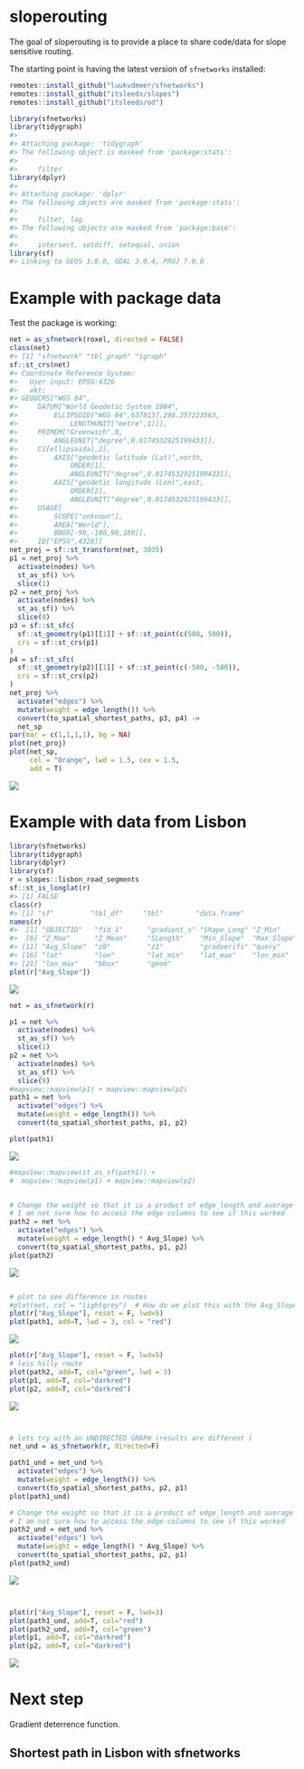 
<!-- README.md is generated from README.Rmd. Please edit that file -->

# sloperouting

<!-- badges: start -->

<!-- badges: end -->

The goal of sloperouting is to provide a place to share code/data for
slope sensitive routing.

The starting point is having the latest version of `sfnetworks`
installed:

``` r
remotes::install_github("luukvdmeer/sfnetworks")
remotes::install_github("itsleeds/slopes")
remotes::install_github("itsleeds/od")
```

``` r
library(sfnetworks)
library(tidygraph)
#> 
#> Attaching package: 'tidygraph'
#> The following object is masked from 'package:stats':
#> 
#>     filter
library(dplyr)
#> 
#> Attaching package: 'dplyr'
#> The following objects are masked from 'package:stats':
#> 
#>     filter, lag
#> The following objects are masked from 'package:base':
#> 
#>     intersect, setdiff, setequal, union
library(sf)
#> Linking to GEOS 3.8.0, GDAL 3.0.4, PROJ 7.0.0
```

# Example with package data

Test the package is working:

``` r
net = as_sfnetwork(roxel, directed = FALSE)
class(net)
#> [1] "sfnetwork" "tbl_graph" "igraph"
sf::st_crs(net)
#> Coordinate Reference System:
#>   User input: EPSG:4326 
#>   wkt:
#> GEOGCRS["WGS 84",
#>     DATUM["World Geodetic System 1984",
#>         ELLIPSOID["WGS 84",6378137,298.257223563,
#>             LENGTHUNIT["metre",1]]],
#>     PRIMEM["Greenwich",0,
#>         ANGLEUNIT["degree",0.0174532925199433]],
#>     CS[ellipsoidal,2],
#>         AXIS["geodetic latitude (Lat)",north,
#>             ORDER[1],
#>             ANGLEUNIT["degree",0.0174532925199433]],
#>         AXIS["geodetic longitude (Lon)",east,
#>             ORDER[2],
#>             ANGLEUNIT["degree",0.0174532925199433]],
#>     USAGE[
#>         SCOPE["unknown"],
#>         AREA["World"],
#>         BBOX[-90,-180,90,180]],
#>     ID["EPSG",4326]]
net_proj = sf::st_transform(net, 3035)
p1 = net_proj %>%  
  activate(nodes) %>%  
  st_as_sf() %>%  
  slice(1)  
p2 = net_proj %>%  
  activate(nodes) %>%  
  st_as_sf() %>%  
  slice(9)  
p3 = sf::st_sfc(  
  sf::st_geometry(p1)[[1]] + sf::st_point(c(500, 500)),  
  crs = sf::st_crs(p1)  
)  
p4 = sf::st_sfc(  
  sf::st_geometry(p2)[[1]] + sf::st_point(c(-500, -500)),  
  crs = sf::st_crs(p2)  
)  
net_proj %>%  
  activate("edges") %>%  
  mutate(weight = edge_length()) %>%  
  convert(to_spatial_shortest_paths, p3, p4) ->  
  net_sp  
par(mar = c(1,1,1,1), bg = NA)  
plot(net_proj)  
plot(net_sp,
     col = "Orange", lwd = 1.5, cex = 1.5,
     add = T)
```

![](README_files/figure-gfm/unnamed-chunk-4-1.png)<!-- -->

# Example with data from Lisbon

``` r
library(sfnetworks)
library(tidygraph)
library(dplyr)
library(sf)
r = slopes::lisbon_road_segments
sf::st_is_longlat(r)
#> [1] FALSE
class(r)
#> [1] "sf"         "tbl_df"     "tbl"        "data.frame"
names(r)
#>  [1] "OBJECTID"   "fid_1"      "gradient_s" "Shape_Leng" "Z_Min"     
#>  [6] "Z_Max"      "Z_Mean"     "SLength"    "Min_Slope"  "Max_Slope" 
#> [11] "Avg_Slope"  "z0"         "z1"         "gradverifi" "query"     
#> [16] "lat"        "lon"        "lat_min"    "lat_max"    "lon_min"   
#> [21] "lon_max"    "bbox"       "geom"
plot(r["Avg_Slope"])
```

![](README_files/figure-gfm/unnamed-chunk-5-1.png)<!-- -->

``` r
net = as_sfnetwork(r)

p1 = net %>%  
  activate(nodes) %>%  
  st_as_sf() %>%  
  slice(1)  
p2 = net %>%  
  activate(nodes) %>%  
  st_as_sf() %>%  
  slice(9)
#mapview::mapview(p1) + mapview::mapview(p2)
path1 = net %>%  
  activate("edges") %>%  
  mutate(weight = edge_length()) %>%  
  convert(to_spatial_shortest_paths, p1, p2)

plot(path1)
```

![](README_files/figure-gfm/unnamed-chunk-5-2.png)<!-- -->

``` r
#mapview::mapview(st_as_sf(path1)) +
#  mapview::mapview(p1) + mapview::mapview(p2)


# Change the weight so that it is a product of edge_length and average slope.
# I am not sure how to access the edge columns to see if this worked
path2 = net %>%
  activate("edges") %>%
  mutate(weight = edge_length() * Avg_Slope) %>%
  convert(to_spatial_shortest_paths, p1, p2)
plot(path2)
```

![](README_files/figure-gfm/unnamed-chunk-5-3.png)<!-- -->

``` r

# plot to see difference in routes
#plot(net, col = "lightgrey")  # How do we plot this with the Avg_Slope as a variable
plot(r["Avg_Slope"], reset = F, lwd=5)
plot(path1, add=T, lwd = 3, col = "red")
```

![](README_files/figure-gfm/unnamed-chunk-5-4.png)<!-- -->

``` r
plot(r["Avg_Slope"], reset = F, lwd=5)
# less hilly route
plot(path2, add=T, col="green", lwd = 3)
plot(p1, add=T, col="darkred")
plot(p2, add=T, col="darkred")
```

![](README_files/figure-gfm/unnamed-chunk-6-1.png)<!-- -->

``` r


# lets try with an UNDIRECTED GRAPH (results are different )
net_und = as_sfnetwork(r, directed=F)

path1_und = net_und %>%
  activate("edges") %>%
  mutate(weight = edge_length()) %>%
  convert(to_spatial_shortest_paths, p2, p1)
plot(path1_und)

# Change the weight so that it is a product of edge_length and average slope.
# I am not sure how to access the edge columns to see if this worked
path2_und = net_und %>%
  activate("edges") %>%
  mutate(weight = edge_length() * Avg_Slope) %>%
  convert(to_spatial_shortest_paths, p2, p1)
plot(path2_und)
```

![](README_files/figure-gfm/unnamed-chunk-6-2.png)<!-- -->

``` r


plot(r["Avg_Slope"], reset = F, lwd=3)
plot(path1_und, add=T, col="red")
plot(path2_und, add=T, col="green")
plot(p1, add=T, col="darkred")
plot(p2, add=T, col="darkred")
```

![](README_files/figure-gfm/unnamed-chunk-6-3.png)<!-- -->

# Next step

Gradient deterrence function.

## Shortest path in Lisbon with sfnetworks
